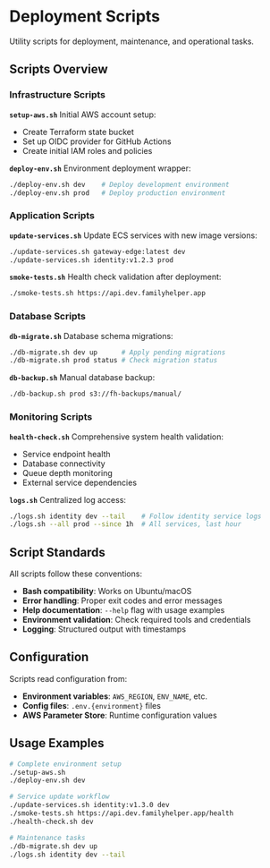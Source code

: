 # Deployment Scripts

Utility scripts for deployment, maintenance, and operational tasks.

## Scripts Overview

### Infrastructure Scripts

**`setup-aws.sh`**
Initial AWS account setup:
- Create Terraform state bucket
- Set up OIDC provider for GitHub Actions
- Create initial IAM roles and policies

**`deploy-env.sh`**
Environment deployment wrapper:
```bash
./deploy-env.sh dev    # Deploy development environment
./deploy-env.sh prod   # Deploy production environment
```

### Application Scripts

**`update-services.sh`**
Update ECS services with new image versions:
```bash
./update-services.sh gateway-edge:latest dev
./update-services.sh identity:v1.2.3 prod
```

**`smoke-tests.sh`**
Health check validation after deployment:
```bash
./smoke-tests.sh https://api.dev.familyhelper.app
```

### Database Scripts

**`db-migrate.sh`**
Database schema migrations:
```bash
./db-migrate.sh dev up      # Apply pending migrations
./db-migrate.sh prod status # Check migration status
```

**`db-backup.sh`**
Manual database backup:
```bash
./db-backup.sh prod s3://fh-backups/manual/
```

### Monitoring Scripts

**`health-check.sh`**
Comprehensive system health validation:
- Service endpoint health
- Database connectivity
- Queue depth monitoring
- External service dependencies

**`logs.sh`**
Centralized log access:
```bash
./logs.sh identity dev --tail    # Follow identity service logs
./logs.sh --all prod --since 1h  # All services, last hour
```

## Script Standards

All scripts follow these conventions:
- **Bash compatibility**: Works on Ubuntu/macOS
- **Error handling**: Proper exit codes and error messages
- **Help documentation**: `--help` flag with usage examples
- **Environment validation**: Check required tools and credentials
- **Logging**: Structured output with timestamps

## Configuration

Scripts read configuration from:
- **Environment variables**: `AWS_REGION`, `ENV_NAME`, etc.
- **Config files**: `.env.{environment}` files
- **AWS Parameter Store**: Runtime configuration values

## Usage Examples

```bash
# Complete environment setup
./setup-aws.sh
./deploy-env.sh dev

# Service update workflow  
./update-services.sh identity:v1.3.0 dev
./smoke-tests.sh https://api.dev.familyhelper.app/health
./health-check.sh dev

# Maintenance tasks
./db-migrate.sh dev up
./logs.sh identity dev --tail
```